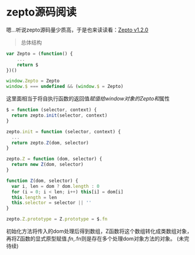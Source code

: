 # zepto源码阅读

嗯...听说zepto源码量少质高，于是也来读读看：[Zepto v1.2.0](http://zeptojs.com/zepto.js?tid=341681cc430b)

>总体结构

```javascript
var Zepto = (function() {
    ...
    return $
})()

window.Zepto = Zepto
window.$ === undefined && (window.$ = Zepto)
```

这里面相当于将自执行函数的返回值$赋值给window对象的Zepto和$属性

```javascript
$ = function (selector, context) {
  return zepto.init(selector, context)
}

zepto.init = function (selector, context) {
  ...
  return zepto.Z(dom, selector)
}

zepto.Z = function (dom, selector) {
  return new Z(dom, selector)
}

function Z(dom, selector) {
  var i, len = dom ? dom.length : 0
  for (i = 0; i < len; i++) this[i] = dom[i]
  this.length = len
  this.selector = selector || ''
}

zepto.Z.prototype = Z.prototype = $.fn

```

初始化方法将传入的dom处理后得到数组，Z函数将这个数组转化成类数组对象，再将Z函数的显式原型赋值$.fn,$.fn则是存在多个处理dom对象方法的对象。
(未完待续)